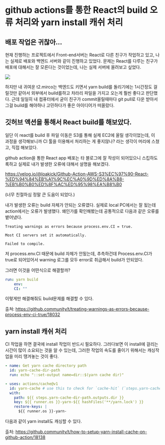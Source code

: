 # github actions를 통한 React의 build 오류 처리와 yarn install 캐쉬 처리

## 배포 작업은 귀찮아...

현재 진행하는 프로젝트에서 Front-end서버는 React로 다른 친구가 작업하고 있고, 나는 실제로 배포와 백엔드 서버와 같이 진행하고 있었다. 문제는 React를 다루는 친구가 배포에 대해서는 잘 모른다는 것이었는데, 나는 실제 서버에 올려보고 싶었다.

![](https://img1.daumcdn.net/thumb/R1280x0/?scode=mtistory2&fname=https%3A%2F%2Fblog.kakaocdn.net%2Fdn%2FbLEenS%2FbtqNXGlAf9y%2FJDQdp1t7kCHsQclMgrmkIK%2Fimg.png)

하지만 내 귀여운 t2.mirco는 백엔드도 키면서 yarn build를 돌리기에는 1시간정도 걸릴것만 같아서 외부에서 build를하고 차라리 파일을 가지고 오는게 훨씬 좋다고 판단했다. 근데 일일히 내 컴퓨터에서 굳이 친구가 commit올릴때마다 git pull로 다운 받아서 그걸 build를 해야하나 고민하다가 좋은 아이디어가 떠올랐다.



## 깃허브 액션을 통해서 React build를 해보았다.



일단 이 react를 build 후 파일 이동은 S3를 통해 실제 EC2에 올릴 생각이었는데, 이 과정을 생각해보니까 CI 툴을 이용해서 처리하는 게 좋지않나? 라는 생각이 머리에 스쳤고, 직접 해보았다.

github action을 통한 React app 배포는 타 블로그에 잘 작성이 되어있으니 스킵하도록하고 실제로 내가 발생한 오류에 대해서 설명을 해보겠다.

https://velog.io/@loakick/Github-Action-AWS-S3%EC%97%90-React-%ED%94%84%EB%A1%9C%EC%A0%9D%ED%8A%B8-%EB%B0%B0%ED%8F%AC%ED%95%98%EA%B8%B0

(너무 친절하심 정말 큰 도움이 되었다.)

내가 발생한 오류는 build 자체가 안되는 오류였다. 실제로 local PC에서는 잘 됬는데 action에서는 오류가 발생했다. 왜인가를 확인해봤는데 공통적으로 다음과 같은 오류를 뱉어냈다. 

`Treating warnings as errors because process.env.CI = true.`

`Most CI servers set it automatically.`

`Failed to compile.`

저 process.env.CI 때문에 build 자체가 안됬는데, 추측하건데 Process.env.CI가 true로 되어있어서 warning 로그를 모두 error로 취급해서 build가 안되었다. 

그러면 이것을 어떤식으로 해결할까?

```yaml
run: yarn build
	env:
  	CI: ""	
```

이렇게만 해결해줘도 build문제를 해결할 수 있다. 

출쳐: https://github.community/t/treating-warnings-as-errors-because-process-env-ci-true/18032

## yarn install 캐쉬 처리

CI 작업을 하면 결국에 install 작업이 반드시 필요하다. 그러다보면 이 install에 걸리는 시간이 많이 소요되는 것을 알 수 있는데, 그러한 작업의 속도를 줄이기 위해서는 캐싱작업을 미리 땡겨놓는 것이 좋다.

```yaml
- name: Get yarn cache directory path
  id: yarn-cache-dir-path
  run: echo "::set-output name=dir::$(yarn cache dir)"

- uses: actions/cache@v1
  id: yarn-cache # use this to check for `cache-hit` (`steps.yarn-cache.outputs.cache-hit != 'true'`)
  with:
    path: ${{ steps.yarn-cache-dir-path.outputs.dir }}
    key: ${{ runner.os }}-yarn-${{ hashFiles('**/yarn.lock') }}
    restore-keys: |
      ${{ runner.os }}-yarn-
```

다음과 같이 yarn install도 캐싱할 수 있다.



출처: https://github.community/t/how-to-setup-yarn-install-cache-on-github-action/18138
